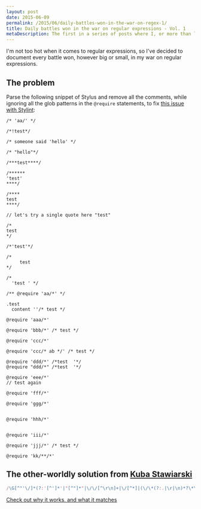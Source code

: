 ```yaml
---
layout: post
date: 2015-06-09
permalink: /2015/06/daily-battles-won-in-the-war-on-regex-1/
title: Daily battles won in the war on regular expressions - Vol. 1
metaDescription: The first in a series of posts where I, or more than likely someone else, manages to write a killer regular expression
---
```

I'm not too hot when it comes to regular expressions, so I've decided to document every battle won, however big or small, in my war on regular expressions.

## The problem

Parse the following snippet of Stylus and remove all the comments, while ignoring all the glob patterns in the `@require` statements, to fix [this issue with Stylint](https://github.com/rossPatton/stylint/issues/110):

```styl
/* 'aa/' */

/*!test*/

/* someone said 'hello' */

/* "hello"*/

/***test****/

/******
'test'
****/

/****
test
****/

// let's try a single quote here "test"

/*
test
*/

/*'test'*/

/*
     test
*/

/*
  'test ' */

/** @require 'aa/*' */

.test
  content ''/* test */

@require 'aaa/*'

@require 'bbb/*' /* test */

@require 'ccc/*'

@require 'ccc/* ab */' /* test */

@require 'ddd/*' /*test  '*/
@require "ddd/*" /*test  '*/

@require 'eee/*'
// test again

@require 'fff/*'

@require 'ggg/*'


@require 'hhh/*'


@require 'iii/*'

@require 'jjj/*' /* test */

@require 'kk/**/*'
```

## The other-worldly solution from [Kuba Stawiarski](https://github.com/kuba81)

```js
/\G[^"'\/]*(?:'[^']*'|"[^"]*"|\/\/[^\r\n]+|\/[^*]|(\/\*(?:.|\r|\n)*?\*\/))/g
```

[Check out why it works, and what it matches](https://regex101.com/r/zM0xA6/)

